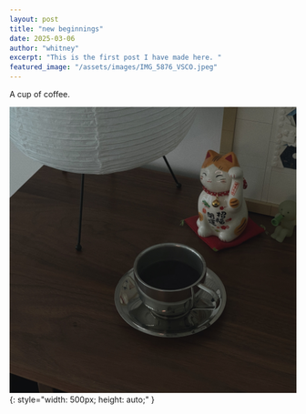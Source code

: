 ```yaml
---
layout: post
title: "new beginnings"
date: 2025-03-06
author: "whitney"
excerpt: "This is the first post I have made here. "
featured_image: "/assets/images/IMG_5876_VSCO.jpeg"
---
```


A cup of coffee. 

![coffee cup](/assets/images/IMG_5876_VSCO.jpeg){: style="width: 500px; height: auto;" }
